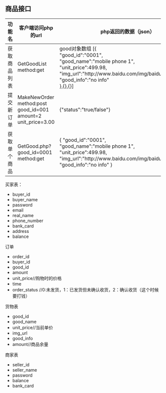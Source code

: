 ## 商品接口

<table>
<thead>
    <th>功能名</th>
    <th>客户端访问php的url</th>
    <th>php返回的数据（json）</th>
    <th>备注</th>
    <th>状态</th>
</thead>
<tr>
    <td>获取商品列表</td>
    <td>
        GetGoodList<br>
        method:get
    </td>
    <td>
    good对象数组
    [{<br>
    "good_id":"0001",<br>
    "good_name":"mobile phone 1",<br>
    "unit_price":499.98,<br>
    "img_url":"http://www.baidu.com/img/baidu_jgylogo3.gif",<br>
    "good_info":"no info"<br>
    },{},{}]
    </td>
    <td></td>
    <td>未完成</td>
</tr>
<tr>
    <td>提交新订单</td>
    <td>
        MakeNewOrder<br>
        method:post<br>
        good_id=001<br>
        amount=2<br>
        unit_price=3.00<br>
    </td>
    <td>{"status":"true/false"}</td>
    <td></td>
    <td>未完成</td>
</tr>
<tr>
    <td>获取单个商品</td>
    <td>
        GetGood.php?good_id=0001<br>
        method:get<br>
    </td>
    <td>
        {
        "good_id":"0001",<br>
        "good_name":"mobile phone 1",<br>
        "unit_price":499.98,<br>
        "img_url":"http://www.baidu.com/img/baidu_jgylogo3.gif",<br>
        "good_info":"no info"
        }
    </td>
    <td></td>
    <td>未完成</td>
</tr>
</table>

买家表：

- buyer_id
- buyer_name
- password
- email
- real_name
- phone_number 
- bank_card
- address
- balance



订单

- order_id
- buyer_id
- good_id
- amount
- unit_price//购物时的价格
- time
- order_status  //0:未发货，1：已发货但未确认收货，2：确认收货（这个时候要打钱）



货物表

- good_id
- good_name
- unit_price//当前单价
- img_url
- good_info
- amount//商品余量



商家表

- seller_id
- seller_name
- password
- balance
- bank_card
